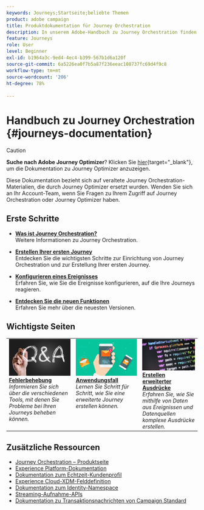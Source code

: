 ```yaml
---
keywords: Journeys;Startseite;beliebte Themen
product: adobe campaign
title: Produktdokumentation für Journey Orchestration
description: In unserem Adobe-Handbuch zu Journey Orchestration finden Sie einfache Anleitungen zur Implementierung und Erstellung von Journeys.
feature: Journeys
role: User
level: Beginner
exl-id: b1964a3c-9ed4-4ec4-b399-567b1d6a120f
source-git-commit: 6a5226ea0f7b5a87f236eeac108737fc69d4f9c8
workflow-type: tm+mt
source-wordcount: '206'
ht-degree: 78%

---
```


# Handbuch zu Journey Orchestration {#journeys-documentation}

<!--![](using/assets/do-not-localize/bannerjourney.png) -->

>[!CAUTION]
>
>**Suche nach Adobe Journey Optimizer**? Klicken Sie [hier](https://experienceleague.adobe.com/de/docs/journey-optimizer/using/ajo-home){target="_blank"}, um die Dokumentation zu Journey Optimizer anzuzeigen.
>
>Diese Dokumentation bezieht sich auf veraltete Journey Orchestration-Materialien, die durch Journey Optimizer ersetzt wurden. Wenden Sie sich an Ihr Account-Team, wenn Sie Fragen zu Ihrem Zugriff auf Journey Orchestration oder Journey Optimizer haben.


## Erste Schritte

* **[Was ist Journey Orchestration?](using/about/about-journey-orchestration.md)**<br/>
Weitere Informationen zu Journey Orchestration.

* **[Erstellen Ihrer ersten Journey](using/about/get-started.md)**<br/>
Entdecken Sie die wichtigsten Schritte zur Einrichtung von Journey Orchestration und zur Erstellung Ihrer ersten Journey.

* **[Konfigurieren eines Ereignisses](using/event/about-events.md#section_tbk_5qt_pgb)**<br/>
Erfahren Sie, wie Sie die Ereignisse konfigurieren, auf die Ihre Journeys reagieren.

* **[Entdecken Sie die neuen Funktionen](using/release-notes/release-notes.md)**<br/>
Erfahren Sie mehr über die neuesten Versionen.

## Wichtigste Seiten

<table style="table-layout:fixed">
<tr>
    <td valign="top">
        <a href="using/about/troubleshooting.md">
       <img alt="Entwickler" src="using/assets/do-not-localize/FAQ.png" />
       </a>
    <div>
    <a href="using/about/troubleshooting.md"><strong>Fehlerbehebung</strong></a>
    </div>
    <em>Informieren Sie sich über die verschiedenen Tools, mit denen Sie Probleme bei Ihren Journeys beheben können.</em>
    <br>
  </td>
  <td valign="top">
    <a href="using/usecase/building-the-journey.md">
      <img alt="Build" src="using/assets/do-not-localize/design.png"/>
    </a>
    <div>
    <a href="using/usecase/building-the-journey.md"><strong>Anwendungsfall</strong></a>
    </div>
    <em>Lernen Sie Schritt für Schritt, wie Sie eine erweiterte Journey erstellen können.</em>
    <br>
  </td>
  <td valign="top">
    <a href="using/expression/expressionadvanced.md">
      <img alt="Bedingungen" src="using/assets/do-not-localize/dev.png"/>
    </a>
    <div>
    <a href="using/expression/expressionadvanced.md"><strong>Erstellen erweiterter Ausdrücke</strong></a>
    </div>
    <em>Erfahren Sie, wie Sie mithilfe von Daten aus Ereignissen und Datenquellen komplexe Ausdrücke erstellen. </em>
    <br>
  </td>
</tr>
</table>

## Zusätzliche Ressourcen

* [Journey Orchestration – Produktseite](https://www.adobe.com/de/experience-platform/journey-orchestration.html)
* [Experience Platform-Dokumentation](https://www.adobe.com/de/experience-platform/documentation-and-developer-resources.html)
* [Dokumentation zum Echtzeit-Kundenprofil](https://experienceleague.adobe.com/docs/experience-platform/profile/home.html?lang=de)
* [Experience Cloud-XDM-Felddefinition](https://experienceleague.adobe.com/docs/experience-platform/xdm/home.html?lang=de)
* [Dokumentation zum Identity-Namespace](https://experienceleague.adobe.com/docs/experience-platform/identity/home.html?lang=de)
* [Streaming-Aufnahme-APIs](https://experienceleague.adobe.com/docs/experience-platform/ingestion/streaming/overview.html?lang=de)
* [Dokumentation zu Transaktionsnachrichten von Campaign Standard](https://experienceleague.adobe.com/docs/campaign-standard/using/communication-channels/transactional-messaging/getting-started-with-transactional-msg.html?lang=de)

